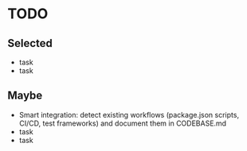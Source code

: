# TODO

## Selected

- task 
- task

## Maybe

- Smart integration: detect existing workflows (package.json scripts, CI/CD, test frameworks) and document them in CODEBASE.md
- task
- task

